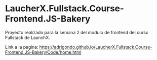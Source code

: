 # LaucherX.Fullstack.Course-Frontend.JS-Bakery
Proyecto realizado para la semana 2 del modulo de frontend del curso Fullstack de LaunchX.

Link a la pagina: https://adrigondo.github.io/LaucherX.Fullstack.Course-Frontend.JS-Bakery/Code/home.html
